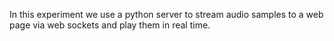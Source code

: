 In this experiment we use a python server to stream audio samples to a web page via web sockets and play them in real time.